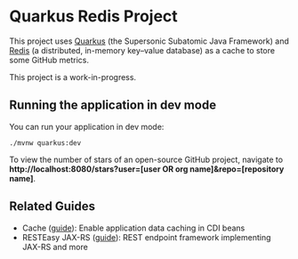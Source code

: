 # Quarkus Redis Project

This project uses [Quarkus](https://quarkus.io) (the Supersonic Subatomic Java Framework) and [Redis](https://redis.io/) (a distributed, in-memory key–value database) as a cache to store some GitHub metrics.

This project is a work-in-progress.

## Running the application in dev mode

You can run your application in dev mode:
```shell script
./mvnw quarkus:dev
```

To view the number of stars of an open-source GitHub project, navigate to **http://localhost:8080/stars?user=[user OR org name]&repo=[repository name]**.



## Related Guides

- Cache ([guide](https://quarkus.io/guides/cache)): Enable application data caching in CDI beans
- RESTEasy JAX-RS ([guide](https://quarkus.io/guides/rest-json)): REST endpoint framework implementing JAX-RS and more
